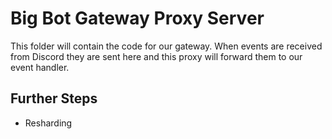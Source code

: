 # Big Bot Gateway Proxy Server

This folder will contain the code for our gateway. When events are received from Discord they are sent here and this
proxy will forward them to our event handler.

## Further Steps

- Resharding
